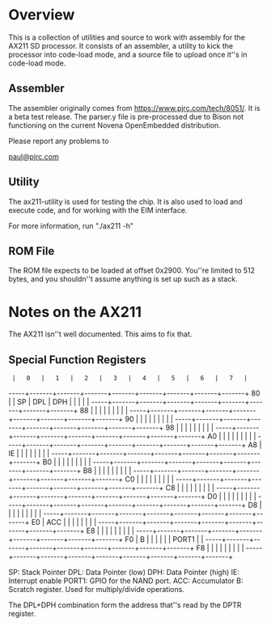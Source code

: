 Overview
========

This is a collection of utilities and source to work with assembly for the
AX211 SD processor.  It consists of an assembler, a utility to kick the
processor into code-load mode, and a source file to upload once it''s in
code-load mode.

Assembler
---------
The assembler originally comes from https://www.pjrc.com/tech/8051/.  It is
a beta test release.  The parser.y file is pre-processed due to Bison not
functioning on the current Novena OpenEmbedded distribution.

Please report any problems to

paul@pjrc.com


Utility
-------

The ax211-utility is used for testing the chip.  It is also used to load and
execute code, and for working with the EIM interface.

For more information, run "./ax211 -h"


ROM File
--------

The ROM file expects to be loaded at offset 0x2900.  You''re limited to 512
bytes, and you shouldn''t assume anything is set up such as a stack.


Notes on the AX211
==================

The AX211 isn''t well documented.  This aims to fix that.


Special Function Registers
--------------------------
    
     |   0   |   1   |   2   |   3   |   4   |   5   |   6   |   7   |
-----+-------+-------+-------+-------+-------+-------+-------+-------+
 80  |       |  SP   |  DPL  |  DPH  |       |       |       |       |
-----+-------+-------+-------+-------+-------+-------+-------+-------+
 88  |       |       |       |       |       |       |       |       |
-----+-------+-------+-------+-------+-------+-------+-------+-------+
 90  |       |       |       |       |       |       |       |       |
-----+-------+-------+-------+-------+-------+-------+-------+-------+
 98  |       |       |       |       |       |       |       |       |
-----+-------+-------+-------+-------+-------+-------+-------+-------+
 A0  |       |       |       |       |       |       |       |       |
-----+-------+-------+-------+-------+-------+-------+-------+-------+
 A8  |  IE   |       |       |       |       |       |       |       |
-----+-------+-------+-------+-------+-------+-------+-------+-------+
 B0  |       |       |       |       |       |       |       |       |
-----+-------+-------+-------+-------+-------+-------+-------+-------+
 B8  |       |       |       |       |       |       |       |       |
-----+-------+-------+-------+-------+-------+-------+-------+-------+
 C0  |       |       |       |       |       |       |       |       |
-----+-------+-------+-------+-------+-------+-------+-------+-------+
 C8  |       |       |       |       |       |       |       |       |
-----+-------+-------+-------+-------+-------+-------+-------+-------+
 D0  |       |       |       |       |       |       |       |       |
-----+-------+-------+-------+-------+-------+-------+-------+-------+
 D8  |       |       |       |       |       |       |       |       |
-----+-------+-------+-------+-------+-------+-------+-------+-------+
 E0  |  ACC  |       |       |       |       |       |       |       |
-----+-------+-------+-------+-------+-------+-------+-------+-------+
 E8  |       |       |       |       |       |       |       |       |
-----+-------+-------+-------+-------+-------+-------+-------+-------+
 F0  |   B   |       |       |       |       |       | PORT1 |       |
-----+-------+-------+-------+-------+-------+-------+-------+-------+
 F8  |       |       |       |       |       |       |       |       |
-----+-------+-------+-------+-------+-------+-------+-------+-------+

SP:     Stack Pointer
DPL:    Data Pointer (low)
DPH:    Data Pointer (high)
IE:     Interrupt enable
PORT1:  GPIO for the NAND port.
ACC:    Accumulator
B:      Scratch register.  Used for multiply/divide operations.


The DPL+DPH combination form the address that''s read by the DPTR register.

